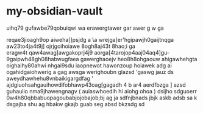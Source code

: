 # my-obsidian-vault

uihq79 gufawbe79qobuiqwi wa erawergtawer gar
 awer g
w ga

reqae3jioagh9op aiweha[]psjdg a
\a wrejga[er'hgipawjh0gaijtnqga
aw23to4ja4t9j] ojrjgoihoiawe 8ogh8aj43t 8hao;i ga\
eragw4t
qaw4awag]awgakoprj4j9 aorga[4tarojop4aaj04aq4]gu-9gaipwh48gh08habwugfaea
gawerghaoejv heo8h8ohgaouw ahigawhehgta oighaihy80ahwi nhgai9sdu iaopnewot hawonzoup hoiawek 
adg ai ogahidgaiohwerig a
 gag awsga werighoubn glazsd
 'gaswg jauz ds aweydhawhehu8vnbaikigargdfag '
  ajdgiuohsahgauihowdifobhawp43oag[gagadh 4 b ar4 aerdfbzga ]
  azsd guhauiio nma9jhawengnagv ( auiaswhoedih hi aiohg ohoa ) dsijho
   sdguoerr 0w4h80qbbabuopagoubabjojobajob;bj ag ja sdfnjbnads jbjk askb adsb sa k dsgajba shu ag hbakw gkajb guab seg absd bkzsdg sd
   
